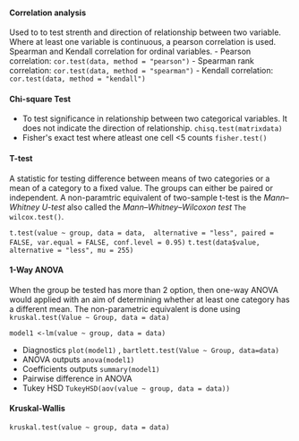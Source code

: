 #### Correlation analysis
Used to to test strenth and direction of relationship between two variable. Where at least one variable is continuous, a pearson correlation is used. Spearman and Kendall correlation for ordinal variables.
      - Pearson correlation: ```cor.test(data, method = "pearson")```
      - Spearman rank correlation: ```cor.test(data, method = "spearman")```
      - Kendall correlation: ```cor.test(data, method = "kendall")```

#### Chi-square Test
- To test significance in relationship between two categorical variables. It does not indicate the direction of relationship.
```chisq.test(matrixdata)```
- Fisher's exact test where atleast one cell <5 counts ```fisher.test()```

#### T-test
A statistic for testing difference between means of two categories or a mean of a category to a fixed value. The groups can either be paired or independent.
A non-paramtric equivalent of two-sample t-test is the _Mann–Whitney U-test_ also called the _Mann–Whitney–Wilcoxon test_ ```The wilcox.test()```.

```t.test(value ~ group, data = data,  alternative = "less", paired = FALSE, var.equal = FALSE, conf.level = 0.95)```
```t.test(data$value, alternative = "less", mu = 255)```

#### 1-Way ANOVA
When the group be tested has more than 2 option, then one-way ANOVA would applied with an aim of determining whether at least one category has a different mean.
The non-parametric equivalent is done using ```kruskal.test(Value ~ Group, data = data)```

```model1 <-lm(value ~ group, data = data)```

   - Diagnostics ```plot(model1)``` , ```bartlett.test(Value ~ Group, data=data)``` 
   - ANOVA outputs ```anova(model1)```   
   - Coefficients outputs ```summary(model1)```
   - Pairwise difference in ANOVA
   - Tukey HSD ```TukeyHSD(aov(value ~ group, data = data))```
   
#### Kruskal-Wallis    
   ```kruskal.test(value ~ group, data = data)```

